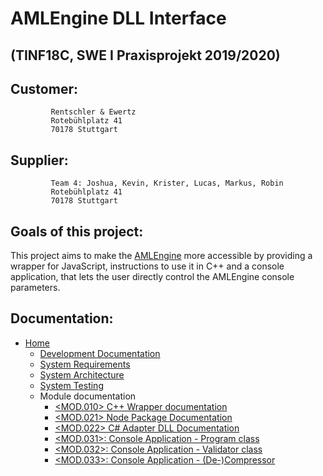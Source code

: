 # AMLEngine DLL Interface


## (TINF18C, SWE I Praxisprojekt 2019/2020) 
 
 
## Customer: 
             Rentschler & Ewertz
             Rotebühlplatz 41
             70178 Stuttgart
                    	
## Supplier:    
             Team 4: Joshua, Kevin, Krister, Lucas, Markus, Robin
             Rotebühlplatz 41
             70178 Stuttgart

## Goals of this project:
This project aims to make the [AMLEngine](https://github.com/AutomationML/AMLEngine2.1) more accessible by providing a wrapper for JavaScript, instructions to use it in C++ and a console application, that lets the user directly control the AMLEngine console parameters.  

## Documentation:
- [Home](https://github.com/RBeerDevelopment/TINF18C_Team_4_AMLEngine-DLL-Interface/wiki)
  - [Development Documentation](https://github.com/RBeerDevelopment/TINF18C_Team_4_AMLEngine-DLL-Interface/wiki/Development-Documentation)
  - [System Requirements](https://github.com/RBeerDevelopment/TINF18C_Team_4_AMLEngine-DLL-Interface/wiki/System-Requirements)
  - [System Architecture](https://github.com/RBeerDevelopment/TINF18C_Team_4_AMLEngine-DLL-Interface/wiki/System-Architecture)
  - [System Testing](https://github.com/RBeerDevelopment/TINF18C_Team_4_AMLEngine-DLL-Interface/wiki/System-Testing)
  - Module documentation
    - [<MOD.010> C++ Wrapper documentation](https://github.com/RBeerDevelopment/TINF18C_Team_4_AMLEngine-DLL-Interface/wiki/Module%20Documentation%20C++%20Wrapper)
    - [<MOD.021> Node Package Documentation](https://github.com/RBeerDevelopment/TINF18C_Team_4_AMLEngine-DLL-Interface/wiki/MOD.021-:-Node-Package-Documentation)
    - [<MOD.022> C# Adapter DLL Documentation](https://github.com/RBeerDevelopment/TINF18C_Team_4_AMLEngine-DLL-Interface/wiki/MOD.022-:-C%23-Adapter-DLL-Documentation)
    - [<MOD.031>: Console Application - Program class](https://github.com/RBeerDevelopment/TINF18C_Team_4_AMLEngine-DLL-Interface/wiki/MOD.031-:-Console-Application---Program-class)
    - [<MOD.032>: Console Application - Validator class](https://github.com/RBeerDevelopment/TINF18C_Team_4_AMLEngine-DLL-Interface/wiki/MOD.032-:-Console-Application---Validator-class)
    - [<MOD.033>: Console Application - (De-)Compressor](https://github.com/RBeerDevelopment/TINF18C_Team_4_AMLEngine-DLL-Interface/wiki/MOD.033-:-Console-Application---(De-)Compressor)
